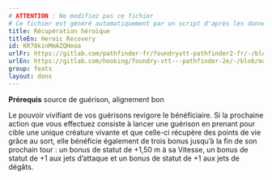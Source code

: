 ```yaml
---
# ATTENTION : Ne modifiez pas ce fichier
# Ce fichier est généré automatiquement par un script d'après les données du module Foundry VTT officiel et de sa traduction
title: Récupération héroïque
titleEn: Heroic Recovery
id: KR78kinMmAZQHeoa
urlFr: https://gitlab.com/pathfinder-fr/foundryvtt-pathfinder2-fr/-/blob/master/data/feats/KR78kinMmAZQHeoa.htm
urlEn: https://gitlab.com/hooking/foundry-vtt---pathfinder-2e/-/blob/master/packs/data/feats.db/heroic-recovery.json
group: feats
layout: dons
---
```

**Prérequis** source de guérison, alignement bon

Le pouvoir vivifiant de vos guérisons revigore le bénéficiaire. Si la prochaine action que vous effectuez consiste à lancer une guérison en prenant pour cible une unique créature vivante et que celle-ci récupère des points de vie grâce au sort, elle bénéficie également de trois bonus jusqu’à la fin de son prochain tour : un bonus de statut de +1,50 m à sa Vitesse, un bonus de statut de +1 aux jets d’attaque et un bonus de statut de +1 aux jets de dégâts.


